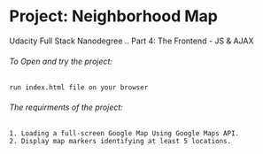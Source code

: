 # Project: Neighborhood Map
Udacity Full Stack Nanodegree .. 
Part 4: The Frontend - JS & AJAX

###### To Open and try the project:
    run index.html file on your browser

###### The requirments of the project:
    1. Loading a full-screen Google Map Using Google Maps API.
    2. Display map markers identifying at least 5 locations.